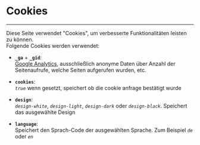 # Cookies
---

Diese Seite verwendet "Cookies", um verbesserte Funktionalitäten leisten zu können.  
Folgende Cookies werden verwendet:

* __`_ga`__  +  __`_gid`__:  
[Google Analytics](https://marketingplatform.google.com/intl/de/about/analytics/), ausschließlich anonyme Daten über Anzahl der Seitenaufrufe, welche Seiten aufgerufen wurden, etc.  

* __`cookies`__:  
    _`true`_ wenn gesetzt, speichert ob die cookie anfrage bestätigt wurde  

* __`design`__:  
    _`design-white`_, _`design-light`_, _`design-dark`_ oder _`design-black`_. Speichert das ausgewählte Design  

* __`language`__:  
    Speichert den Sprach-Code der ausgewählten Sprache. Zum Beispiel _`de`_ oder _`en`_  

